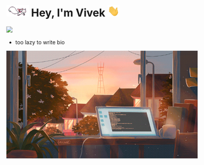# <img src="./content/rabbit.gif" height="30" /> Hey, I'm Vivek <img src="./content/hands.gif" height="30" />

[![](https://visitcount.itsvg.in/api?id=xd-vik&label=Profile%20Views&color=12&pretty=true)](https://visitcount.itsvg.in)

- too lazy to write bio

<img src="./content/mygif.gif">
<br>
